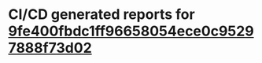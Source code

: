# CI/CD generated reports for [9fe400fbdc1ff96658054ece0c95297888f73d02](https://github.com/hydephp/develop/commit/9fe400fbdc1ff96658054ece0c95297888f73d02)

